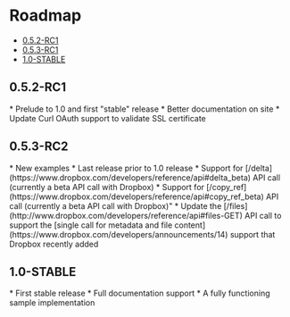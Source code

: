Roadmap
===================

* [0.5.2-RC1](#0.5.2-RC1)
* [0.5.3-RC1](#0.5.3-RC2)
* [1.0-STABLE](#1.0-STABLE)

<h2 id="0.5.2-RC1">0.5.2-RC1</h2>
* Prelude to 1.0 and first "stable" release
* Better documentation on site
* Update Curl OAuth support to validate SSL certificate

<h2 id="0.5.3-RC2">0.5.3-RC2</h2>
* New examples
* Last release prior to 1.0 release
* Support for [/delta](https://www.dropbox.com/developers/reference/api#delta_beta) API call (currently a beta API call with Dropbox)
* Support for [/copy_ref](https://www.dropbox.com/developers/reference/api#copy_ref_beta) API call (currently a beta API call with Dropbox)"
* Update the [/files](http://www.dropbox.com/developers/reference/api#files-GET) API call to support the [single call for metadata and file content](https://www.dropbox.com/developers/announcements/14) support that Dropbox recently added

<h2 id="1.0-STABLE">1.0-STABLE</h2>
* First stable release
* Full documentation support
* A fully functioning sample implementation

